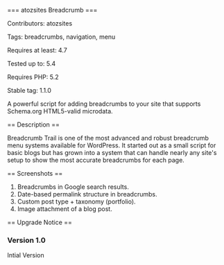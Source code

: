 === atozsites Breadcrumb ===

Contributors: atozsites

Tags: breadcrumbs, navigation, menu

Requires at least: 4.7

Tested up to: 5.4

Requires PHP: 5.2

Stable tag: 1.1.0

A powerful script for adding breadcrumbs to your site that supports Schema.org HTML5-valid microdata.

== Description ==

Breadcrumb Trail is one of the most advanced and robust breadcrumb menu systems available for WordPress.  It started out as a small script for basic blogs but has grown into a system that can handle nearly any site's setup to show the most accurate breadcrumbs for each page.


== Screenshots ==

1. Breadcrumbs in Google search results.
2. Date-based permalink structure in breadcrumbs.
3. Custom post type + taxonomy (portfolio).
4. Image attachment of a blog post.

== Upgrade Notice ==

### Version 1.0

Intial Version